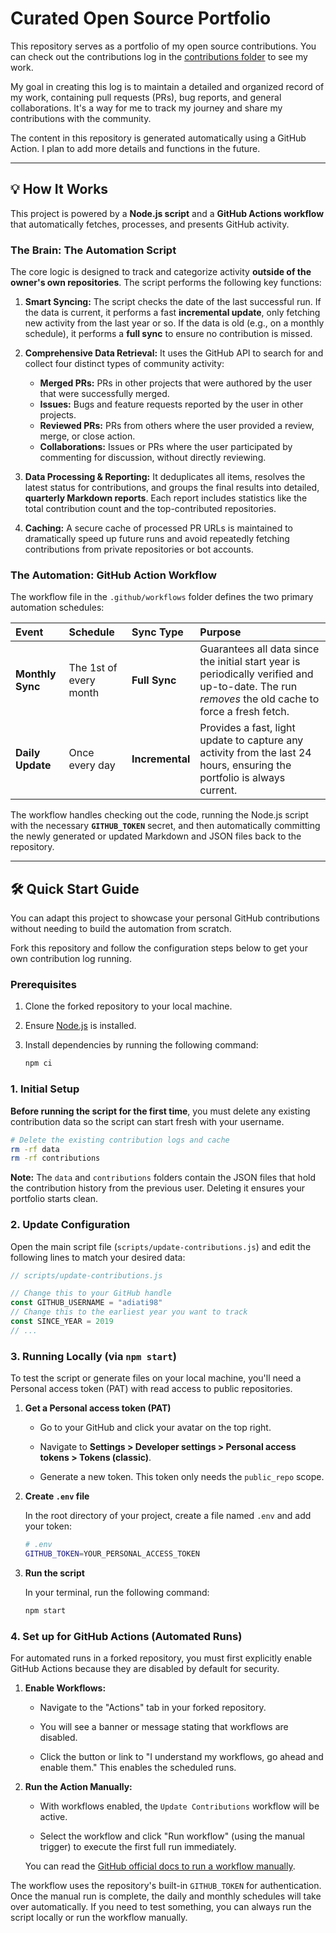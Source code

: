 # Curated Open Source Portfolio

This repository serves as a portfolio of my open source contributions. You can check out the contributions log in the [contributions folder](./contributions) to see my work.

My goal in creating this log is to maintain a detailed and organized record of my work, containing pull requests (PRs), bug reports, and general collaborations. It's a way for me to track my journey and share my contributions with the community.

The content in this repository is generated automatically using a GitHub Action. I plan to add more details and functions in the future.

---

## 💡 How It Works

This project is powered by a **Node.js script** and a **GitHub Actions workflow** that automatically fetches, processes, and presents GitHub activity.

### The Brain: The Automation Script

The core logic is designed to track and categorize activity **outside of the owner's own repositories**. The script performs the following key functions:

1.  **Smart Syncing:** The script checks the date of the last successful run. If the data is current, it performs a fast **incremental update**, only fetching new activity from the last year or so. If the data is old (e.g., on a monthly schedule), it performs a **full sync** to ensure no contribution is missed.
2.  **Comprehensive Data Retrieval:** It uses the GitHub API to search for and collect four distinct types of community activity:
    
    - **Merged PRs:** PRs in other projects that were authored by the user that were successfully merged.
    - **Issues:** Bugs and feature requests reported by the user in other projects.
    - **Reviewed PRs:** PRs from others where the user provided a review, merge, or close action.
    - **Collaborations:** Issues or PRs where the user participated by commenting for discussion, without directly reviewing.
3.  **Data Processing & Reporting:** It deduplicates all items, resolves the latest status for contributions, and groups the final results into detailed, **quarterly Markdown reports**. Each report includes statistics like the total contribution count and the top-contributed repositories.
4.  **Caching:** A secure cache of processed PR URLs is maintained to dramatically speed up future runs and avoid repeatedly fetching contributions from private repositories or bot accounts.

### The Automation: GitHub Action Workflow

The workflow file in the `.github/workflows` folder defines the two primary automation schedules:

| Event | Schedule | Sync Type | Purpose |
| :--- | :--- | :--- | :--- |
| **Monthly Sync** | The 1st of every month | **Full Sync** | Guarantees all data since the initial start year is periodically verified and up-to-date. The run *removes* the old cache to force a fresh fetch. |
| **Daily Update** | Once every day | **Incremental** | Provides a fast, light update to capture any activity from the last 24 hours, ensuring the portfolio is always current. |

The workflow handles checking out the code, running the Node.js script with the necessary **`GITHUB_TOKEN`** secret, and then automatically committing the newly generated or updated Markdown and JSON files back to the repository.

---

## 🛠️ Quick Start Guide

You can adapt this project to showcase your personal GitHub contributions without needing to build the automation from scratch.

Fork this repository and follow the configuration steps below to get your own contribution log running.

### Prerequisites

1.  Clone the forked repository to your local machine.
2.  Ensure [Node.js](https://nodejs.org/en) is installed.
3.  Install dependencies by running the following command:

    ```bash
    npm ci
    ```

### 1. Initial Setup

**Before running the script for the first time**, you must delete any existing contribution data so the script can start fresh with your username.

```bash
# Delete the existing contribution logs and cache
rm -rf data
rm -rf contributions
```

**Note:** The `data` and `contributions` folders contain the JSON files that hold the contribution history from the previous user. Deleting it ensures your portfolio starts clean.

### 2. Update Configuration

Open the main script file (`scripts/update-contributions.js`) and edit the following lines to match your desired data:

```javascript
// scripts/update-contributions.js

// Change this to your GitHub handle
const GITHUB_USERNAME = "adiati98" 
// Change this to the earliest year you want to track
const SINCE_YEAR = 2019 
// ...
```

### 3. Running Locally (via `npm start`)

To test the script or generate files on your local machine, you'll need a Personal access token (PAT) with read access to public repositories.

1. **Get a Personal access token (PAT)**

   - Go to your GitHub and click your avatar on the top right.
   
   - Navigate to **Settings > Developer settings > Personal access tokens > Tokens (classic)**.
   
   - Generate a new token. This token only needs the `public_repo` scope.

2. **Create `.env` file**

   In the root directory of your project, create a file named `.env` and add your token:

   ```bash
   # .env
   GITHUB_TOKEN=YOUR_PERSONAL_ACCESS_TOKEN
   ```

3. **Run the script**

   In your terminal, run the following command:

   ```bash
   npm start
   ```

### 4. Set up for GitHub Actions (Automated Runs)

For automated runs in a forked repository, you must first explicitly enable GitHub Actions because they are disabled by default for security.

1. **Enable Workflows:**

   - Navigate to the "Actions" tab in your forked repository.

   - You will see a banner or message stating that workflows are disabled.

   - Click the button or link to "I understand my workflows, go ahead and enable them." This enables the scheduled runs.

2. **Run the Action Manually:**

   - With workflows enabled, the `Update Contributions` workflow will be active.

   - Select the workflow and click "Run workflow" (using the manual trigger) to execute the first full run immediately.

   You can read the [GitHub official docs to run a workflow manually](https://docs.github.com/en/actions/how-tos/manage-workflow-runs/manually-run-a-workflow).

The workflow uses the repository's built-in `GITHUB_TOKEN` for authentication. Once the manual run is complete, the daily and monthly schedules will take over automatically. If you need to test something, you can always run the script locally or run the workflow manually.
